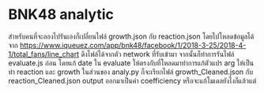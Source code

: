 # BNK48 analytic
สำหรับคนที่จะลองไปรันเองก็เปลี่ยนไฟล์ growth.json กับ reaction.json โดยไปโหลดข้อมูลได้จาก
https://www.iqueuez.com/app/bnk48/facebook/1/2018-3-25/2018-4-1/total_fans/line_chart
ดึงไฟล์ได้จากตัว network ที่รับเข้ามา 
จากนั้นก็ทำการรันไฟล์ evaluate.js ก่อน โดยแก้ date ใน evaluate ให้ตรงกับที่โหลดมาทำการแก้ตัวแปร arg ให้เป็นทำ reaction และ growth 
ในส่วนของ analy.py ก็จะเรียกไฟล์ growth_Cleaned.json กับ reaction_Cleaned.json output ออกมาเป็นค่า coefficiency หรือจะแก้โมเดลยังไงก็แล้วแต่
